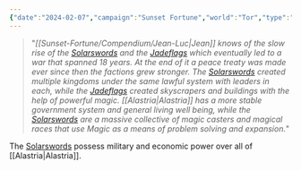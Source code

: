 ```yaml
---
{"date":"2024-02-07","campaign":"Sunset Fortune","world":"Tor","type":"info","tags":["info","sf"],"icon":"FasNoteSticky","dg-publish":true,"permalink":"/sunset-fortune/compendium/history-of-alastria/","dgPassFrontmatter":true,"created":"2024-02-07T19:56:55.754+10:30","updated":"2025-07-22T12:55:18.301+09:30"}
---
```


>"*[[Sunset-Fortune/Compendium/Jean-Luc\|Jean]] knows of the slow rise of the [Solarswords](SolarSwords.md) and the [Jadeflags](Jadeflags) which eventually led to a war that spanned 18 years. At the end of it a peace treaty was made ever since then the factions grew stronger. The [Solarswords](SolarSwords.md) created multiple kingdoms under the same lawful system with leaders in each, while the [Jadeflags](Jadeflags) created skyscrapers and buildings with the help of powerful magic. [[Alastria\|Alastria]] has a more stable government system and general living well being, while the [Solarswords](SolarSwords.md) are a massive collective of magic casters and magical races that use Magic as a means of problem solving and expansion.*"

The [Solarswords](SolarSwords.md) possess military and economic power over all of [[Alastria\|Alastria]].